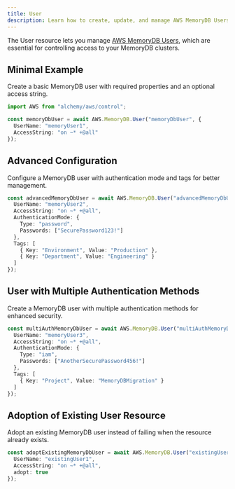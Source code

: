 ```yaml
---
title: User
description: Learn how to create, update, and manage AWS MemoryDB Users using Alchemy Cloud Control.
---
```


The User resource lets you manage [AWS MemoryDB Users](https://docs.aws.amazon.com/memorydb/latest/userguide/), which are essential for controlling access to your MemoryDB clusters.

## Minimal Example

Create a basic MemoryDB user with required properties and an optional access string.

```ts
import AWS from "alchemy/aws/control";

const memoryDbUser = await AWS.MemoryDB.User("memoryDbUser", {
  UserName: "memoryUser1",
  AccessString: "on ~* +@all"
});
```

## Advanced Configuration

Configure a MemoryDB user with authentication mode and tags for better management.

```ts
const advancedMemoryDbUser = await AWS.MemoryDB.User("advancedMemoryDbUser", {
  UserName: "memoryUser2",
  AccessString: "on ~* +@all",
  AuthenticationMode: {
    Type: "password",
    Passwords: ["SecurePassword123!"]
  },
  Tags: [
    { Key: "Environment", Value: "Production" },
    { Key: "Department", Value: "Engineering" }
  ]
});
```

## User with Multiple Authentication Methods

Create a MemoryDB user with multiple authentication methods for enhanced security.

```ts
const multiAuthMemoryDbUser = await AWS.MemoryDB.User("multiAuthMemoryDbUser", {
  UserName: "memoryUser3",
  AccessString: "on ~* +@all",
  AuthenticationMode: {
    Type: "iam",
    Passwords: ["AnotherSecurePassword456!"]
  },
  Tags: [
    { Key: "Project", Value: "MemoryDBMigration" }
  ]
});
```

## Adoption of Existing User Resource

Adopt an existing MemoryDB user instead of failing when the resource already exists.

```ts
const adoptExistingMemoryDbUser = await AWS.MemoryDB.User("existingUser", {
  UserName: "existingUser1",
  AccessString: "on ~* +@all",
  adopt: true
});
```